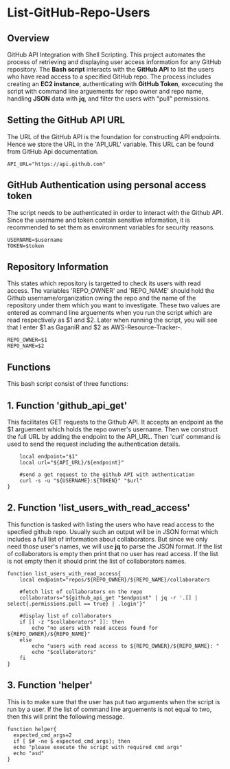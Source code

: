 # List-GitHub-Repo-Users

## Overview 
GitHub API Integration with Shell Scripting. This project automates the process of retrieving and displaying user access information for any GitHub repository. The __Bash script__ interacts with the __GitHub API__ to list the users who have read access to a specified GitHub repo. The process includes creating an __EC2 instance__, authenticating with __GitHub Token__, excecuting the script with command line arguements for repo owner and repo name, handling __JSON__ data with __jq__, and filter the users with "pull" permissions. 

## Setting the GitHub API URL
The URL of the GitHub API is the foundation for constructing API endpoints. Hence we store the URL in the 'API_URL' variable. This URL can be found from GitHub Api documentation.
```
API_URL="https://api.github.com"
```
## GitHub Authentication using personal access token
The script needs to be authenticated in order to interact with the Github API. Since the username and token contain sensitive information, it is recommended to set them as environment variables for security reasons. 
```
USERNAME=$username
TOKEN=$token
```

## Repository Information
This states which repository is targetted to check its users with read access. The variables 'REPO_OWNER' and 'REPO_NAME' should hold the Github username/organization owing the repo and the name of the repository under them which you want to investigate. These two values are entered as command line arguements when you run the script which are read respectively as $1 and $2. Later when running the script, you will see that I enter $1 as GaganiR and $2 as AWS-Resource-Tracker-.
```
REPO_OWNER=$1
REPO_NAME=$2
```

## Functions
This bash script consist of three functions:

## 1. Function 'github_api_get'
This facilitates GET requests to the Github API. It accepts an endpoint as the $1 arguement which holds the repo owner's username. Then we construct the full URL by adding the endpoint to the API_URL. Then 'curl' command is used to send the request including the authentication details. 
```function github_api_get{
    local endpoint="$1"
    local url="${API_URL}/${endpoint}"

    #send a get request to the github API with authentication
    curl -s -u "${USERNAME}:${TOKEN}" "$url"
}
```

## 2. Function 'list_users_with_read_access'
This function is tasked with listing the users who have read access to the specfied github repo. Usually such an output will be in JSON format which includes a full list of information about collaborators. But since we only need those user's names, we will use __jq__ to parse the JSON format.
If the list of collaborators is empty then print that no user has read access. If the list is not empty then it should print the list of collaborators names.
```
function list_users_with_read_access{
    local endpoint="repos/${REPO_OWNER}/${REPO_NAME}/collaborators

    #fetch list of collaborators on the repo
    collaborators="${github_api_get "$endpoint" | jq -r '.[] | select{.permissions.pull == true} | .login'}"

    #display list of collaborators
    if [[ -z "$collaborators" ]]: then
        echo "no users with read access found for ${REPO_OWNER}/${REPO_NAME}"
    else
        echo "users with read access to ${REPO_OWNER}/${REPO_NAME}: "
        echo "$collaborators"
    fi
}
```

## 3. Function 'helper'
This is to make sure that the user has put two arguments when the script is run by a user.
If the list of command line arguements is not equal to two, then this will print the following message.
```
function helper{
  expected_cmd_args=2
  if [ $# -ne $ expected_cmd_args]; then
  echo "please execute the script with required cmd args"
  echo "asd"
}
```

